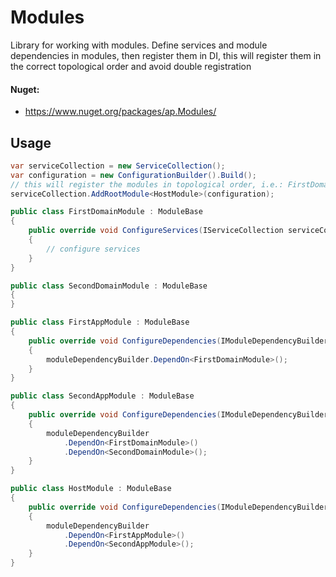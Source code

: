 # Modules
Library for working with modules. Define services and module dependencies in modules, then register them in DI, this will register them in the correct topological order and avoid double registration
#### Nuget:
* https://www.nuget.org/packages/ap.Modules/
## Usage
```csharp
var serviceCollection = new ServiceCollection();
var configuration = new ConfigurationBuilder().Build();
// this will register the modules in topological order, i.e.: FirstDomainModule, FirstAppModule, SecondDomainModule, SecondAppModule, HostModule
serviceCollection.AddRootModule<HostModule>(configuration);

public class FirstDomainModule : ModuleBase
{
    public override void ConfigureServices(IServiceCollection serviceCollection, IConfiguration configuration)
    {
        // configure services
    }
}

public class SecondDomainModule : ModuleBase
{
}

public class FirstAppModule : ModuleBase
{
    public override void ConfigureDependencies(IModuleDependencyBuilder moduleDependencyBuilder)
    {
        moduleDependencyBuilder.DependOn<FirstDomainModule>();
    }
}

public class SecondAppModule : ModuleBase
{
    public override void ConfigureDependencies(IModuleDependencyBuilder moduleDependencyBuilder)
    {
        moduleDependencyBuilder
            .DependOn<FirstDomainModule>()
            .DependOn<SecondDomainModule>();
    }
}

public class HostModule : ModuleBase
{
    public override void ConfigureDependencies(IModuleDependencyBuilder moduleDependencyBuilder)
    {
        moduleDependencyBuilder
            .DependOn<FirstAppModule>()
            .DependOn<SecondAppModule>();
    }
}
```

